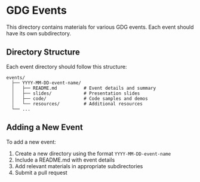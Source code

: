 # GDG Events

This directory contains materials for various GDG events. Each event should have its own subdirectory.

## Directory Structure

Each event directory should follow this structure:
```
events/
  ├── YYYY-MM-DD-event-name/
  │   ├── README.md          # Event details and summary
  │   ├── slides/            # Presentation slides
  │   ├── code/              # Code samples and demos
  │   └── resources/         # Additional resources
  └── ...
```

## Adding a New Event

To add a new event:
1. Create a new directory using the format `YYYY-MM-DD-event-name`
2. Include a README.md with event details
3. Add relevant materials in appropriate subdirectories
4. Submit a pull request
